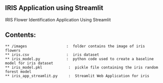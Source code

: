 ## IRIS Application using Streamlit
IRIS Flower Identification Application Using Streamlit


## Contents:

	** /images 					:  folder contains the image of iris flowers
	** iris.csv      			:  iris dataset
	** iris_model.py 			:  python code used to create a baseline model for iris dataset
	** iris_model.pkl            :  pickle file containing the iris random forest model
	** iris_app_streamlit.py     :  Streamlit Web Application for iris  
